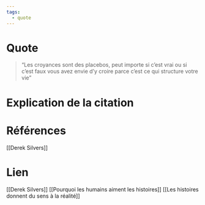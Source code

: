 ```yaml
---
tags:
  - quote
---
```

# Quote

>“Les croyances sont des placebos, peut importe si c’est vrai ou si c’est faux vous avez envie d’y croire parce c’est ce qui structure votre vie”
# Explication de la citation


# Références

[[Derek Silvers]]
# Lien

[[Derek Silvers]]
[[Pourquoi les humains aiment les histoires]]
[[Les histoires donnent du sens à la réalité]]


